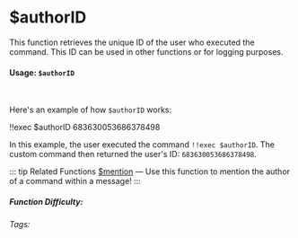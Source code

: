 # $authorID

This function retrieves the unique ID of the user who executed the command. This ID can be used in other functions or for logging purposes.

#### Usage: `$authorID`

<br/>

Here's an example of how `$authorID` works:

<discord-messages>
  <discord-message :bot="false" role-color="#ffcc9a" author="User">
    !!exec $authorID
  </discord-message>
  <discord-message :bot="true" role-color="#0099ff" author="Custom Command" avatar="https://media.discordapp.net/avatars/725721249652670555/781224f90c3b841ba5b40678e032f74a.webp">
    683630053686378498
  </discord-message>
</discord-messages>

In this example, the user executed the command `!!exec $authorID`.  The custom command then returned the user's ID: `683630053686378498`.

::: tip Related Functions
[$mention](../Member/mention.md) ― Use this function to mention the author of a command within a message!
:::

##### Function Difficulty: <Badge type="tip" text="Easy" vertical="middle" />

###### Tags: <Badge type="tip" text="authorID" vertical="middle" /> <Badge type="tip" text="cmd executor" vertical="middle" /> <Badge type="tip" text="command author" vertical="middle" /> <Badge type="tip" text="command" vertical="middle" /> <Badge type="tip" text="userID" vertical="middle" />